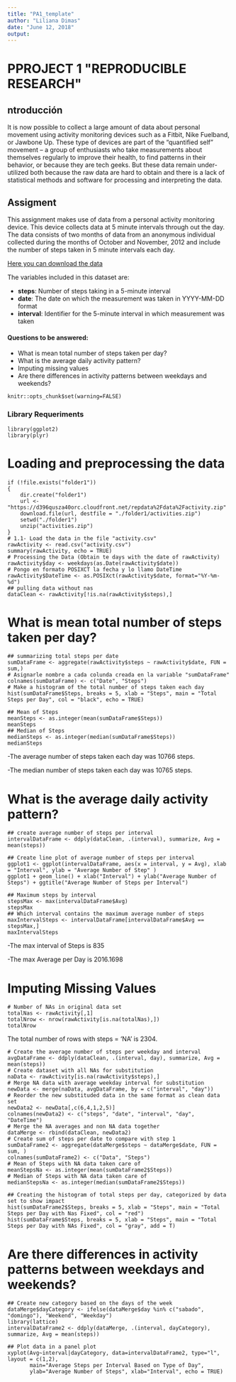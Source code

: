 ```yaml
---
title: "PA1_template"
author: "Liliana Dimas"
date: "June 12, 2018"
output:
---
```


  # PPROJECT 1 "REPRODUCIBLE RESEARCH"
  
  ## ntroducción
It is now possible to collect a large amount of data about personal movement using activity monitoring devices such as a Fitbit, Nike Fuelband, or Jawbone Up. These type of devices are part of the “quantified self” movement – a group of enthusiasts who take measurements about themselves regularly to improve their health, to find patterns in their behavior, or because they are tech geeks. But these data remain under-utilized both because the raw data are hard to obtain and there is a lack of statistical methods and software for processing and interpreting the data.

  ## Assigment 
This assignment makes use of data from a personal activity monitoring device. This device collects data at 5 minute intervals through out the day. The data consists of two months of data from an anonymous individual collected during the months of October and November, 2012 and include the number of steps taken in 5 minute intervals each day.

[Here you can download the data](https://d396qusza40orc.cloudfront.net/repdata%2Fdata%2Factivity.zip)

The variables included in this dataset are:

- **steps**: Number of steps taking in a 5-minute interval  
- **date**: The date on which the measurement was taken in YYYY-MM-DD format
- **interval**: Identifier for the 5-minute interval in which measurement was taken


#### Questions to be answered:

- What is mean total number of steps taken per day?
- What is the average daily activity pattern?
- Imputing missing values
- Are there differences in activity patterns between weekdays and weekends?
```{r}
knitr::opts_chunk$set(warning=FALSE)
```
### Library Requeriments 
```{r}
library(ggplot2)
library(plyr)
```
# Loading and preprocessing the data
```{r}
if (!file.exists("folder1"))
{
    dir.create("folder1")
    url <-  "https://d396qusza40orc.cloudfront.net/repdata%2Fdata%2Factivity.zip"
    download.file(url, destfile = "./folder1/activities.zip")
    setwd("./folder1")
    unzip("activities.zip")
}
# 1.1- Load the data in the file "activity.csv"
rawActivity <- read.csv("activity.csv")
summary(rawActivity, echo = TRUE)
# Processing the Data (Obtain te days with the date of rawActivity)
rawActivity$day <- weekdays(as.Date(rawActivity$date))
# Pongo en formato POSIXCT la fecha y lo llamo DateTime
rawActivity$DateTime <- as.POSIXct(rawActivity$date, format="%Y-%m-%d")
## pulling data without nas
dataClean <- rawActivity[!is.na(rawActivity$steps),]
```

# What is mean total number of steps taken per day?
```{r}
## summarizing total steps per date
sumDataFrame <- aggregate(rawActivity$steps ~ rawActivity$date, FUN = sum,)
# Asignarle nombre a cada colunda creada en la variable "sumDataFrame"
colnames(sumDataFrame) <- c("Date", "Steps")
# Make a histogram of the total number of steps taken each day
hist(sumDataFrame$Steps, breaks = 5, xlab = "Steps", main = "Total Steps per Day", col = "black", echo = TRUE)
```
```{r}
## Mean of Steps
meanSteps <- as.integer(mean(sumDataFrame$Steps))
meanSteps
## Median of Steps
medianSteps <- as.integer(median(sumDataFrame$Steps))
medianSteps
```
-The average number of steps taken each day was 10766 steps.

-The median number of steps taken each day was 10765 steps.

# What is the average daily activity pattern?
```{r}
## create average number of steps per interval
intervalDataFrame <- ddply(dataClean, .(interval), summarize, Avg = mean(steps))
```
```{r}
## Create line plot of average number of steps per interval
ggplot1 <- ggplot(intervalDataFrame, aes(x = interval, y = Avg), xlab = "Interval", ylab = "Average Number of Step" ) 
ggplot1 + geom_line() + xlab("Interval") + ylab("Average Number of Steps") + ggtitle("Average Number of Steps per Interval") 
```
```{r}
## Maximum steps by interval
stepsMax <- max(intervalDataFrame$Avg)
stepsMax
## Which interval contains the maximum average number of steps
maxIntervalSteps <- intervalDataFrame[intervalDataFrame$Avg == stepsMax,]
maxIntervalSteps
``` 
-The max interval of Steps is 835 

-The max Average per Day is 2016.1698

# Imputing Missing Values 
```{r}
# Number of NAs in original data set
totalNas <- rawActivity[,1]
totalNrow <- nrow(rawActivity[is.na(totalNas),])
totalNrow
```
The total number of rows with steps = ‘NA’ is 2304.
```{r}
# Create the average number of steps per weekday and interval
avgDataFrame <- ddply(dataClean, .(interval, day), summarize, Avg = mean(steps))
# Create dataset with all NAs for substitution
naData <- rawActivity[is.na(rawActivity$steps),]
# Merge NA data with average weekday interval for substitution
newData <- merge(naData, avgDataFrame, by = c("interval", "day"))
# Reorder the new substituded data in the same format as clean data set
newData2 <- newData[,c(6,4,1,2,5)]
colnames(newData2) <- c("steps", "date", "interval", "day", "DateTime")
# Merge the NA averages and non NA data together
dataMerge <- rbind(dataClean, newData2)
# Create sum of steps per date to compare with step 1
sumDataFrame2 <- aggregate(dataMerge$steps ~ dataMerge$date, FUN = sum, )
colnames(sumDataFrame2) <- c("Data", "Steps")
# Mean of Steps with NA data taken care of
meanStepsNa <- as.integer(mean(sumDataFrame2$Steps))
# Median of Steps with NA data taken care of
medianStepsNa <- as.integer(median(sumDataFrame2$Steps))
```

```{r}
## Creating the histogram of total steps per day, categorized by data set to show impact
hist(sumDataFrame2$Steps, breaks = 5, xlab = "Steps", main = "Total Steps per Day with Nas Fixed", col = "red")
hist(sumDataFrame$Steps, breaks = 5, xlab = "Steps", main = "Total Steps per Day with NAs Fixed", col = "gray", add = T)
```

# Are there differences in activity patterns between weekdays and weekends?
```{r}
## Create new category based on the days of the week
dataMerge$dayCategory <- ifelse(dataMerge$day %in% c("sabado", "domingo"), "Weekend", "Weekday")
library(lattice) 
intervalDataFrame2 <- ddply(dataMerge, .(interval, dayCategory), summarize, Avg = mean(steps))
```
```{r}
## Plot data in a panel plot
xyplot(Avg~interval|dayCategory, data=intervalDataFrame2, type="l",  layout = c(1,2),
       main="Average Steps per Interval Based on Type of Day", 
       ylab="Average Number of Steps", xlab="Interval", echo = TRUE)
```

